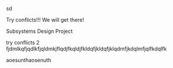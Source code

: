 sd

Try conflicts!!! We will get there!

Subsystems Design Project

try conflicts 2
fjdmlkqfjqdlkfjqldmkjflqdjfkqldjfkldqfjkldqfjklqdmfjkdqlmfjqlfkdqlfk

aoesunthaosenuth
